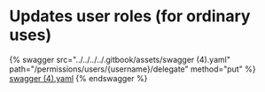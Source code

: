 # Updates user roles (for ordinary uses)

{% swagger src="../../../../.gitbook/assets/swagger (4).yaml" path="/permissions/users/{username}/delegate" method="put" %}
[swagger (4).yaml](<../../../../.gitbook/assets/swagger (4).yaml>)
{% endswagger %}
